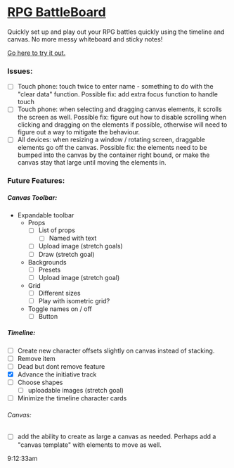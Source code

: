 # [RPG BattleBoard](http://battleboard.brendan.to/)

Quickly set up and play out your RPG battles quickly using the timeline and canvas. No more messy whiteboard and sticky notes! 

[Go here to try it out.](http://battleboard.brendan.to/)

### **Issues:** 
- [ ] Touch phone: touch twice to enter name - something to do with the "clear data" function. Possible fix: add extra focus function to handle touch
- [ ] Touch phone: when selecting and dragging canvas elements, it scrolls the screen as well. Possible fix: figure out how to disable scrolling when clicking and dragging on the elements if possible, otherwise will need to figure out a way to mitigate the behaviour. 
- [ ] All devices: when resizing a window / rotating screen, draggable elements go off the canvas. Possible fix: the elements need to be bumped into the canvas by the container right bound, or make the canvas stay that large until moving the elements in.

### **Future Features:**
##### Canvas Toolbar:
- Expandable toolbar
    - Props
        - [ ] List of props
            - [ ] Named with text
        - [ ] Upload image (stretch goals)
        - [ ] Draw (stretch goal)
    - Backgrounds
        - [ ] Presets
        - [ ] Upload image (stretch goal)
    - Grid
        - [ ] Different sizes
        - [ ] Play with isometric grid?
    - Toggle names on / off
        - [ ] Button

##### Timeline:
- [ ] Create new character offsets slightly on canvas instead of stacking.
- [ ] Remove item
- [ ] Dead but dont remove feature
- [x] Advance the initiative track
- [ ] Choose shapes
    -  [ ] uploadable images (stretch goal)
- [ ] Minimize the timeline character cards

###### Canvas: 
- [ ] add the ability to create as large a canvas as needed. Perhaps add a "canvas template" with elements to move as well. 

9:12:33am
